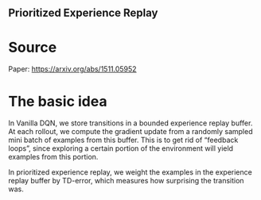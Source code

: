 Prioritized Experience Replay
-----------------------------

# Source

Paper: https://arxiv.org/abs/1511.05952

# The basic idea

In Vanilla DQN, we store transitions in a bounded experience replay buffer. At each rollout, we compute the gradient update from a randomly sampled mini batch of examples from this buffer. This is to get rid of “feedback loops”, since exploring a certain portion of the environment will yield examples from this portion.

In prioritized experience replay, we weight the examples in the experience replay buffer by TD-error, which measures how surprising the transition was.
